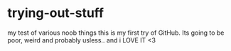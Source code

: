 # trying-out-stuff
my test of various noob things
this is my first try of GitHub. Its going to be poor, weird and probably usless.. and i LOVE IT <3
